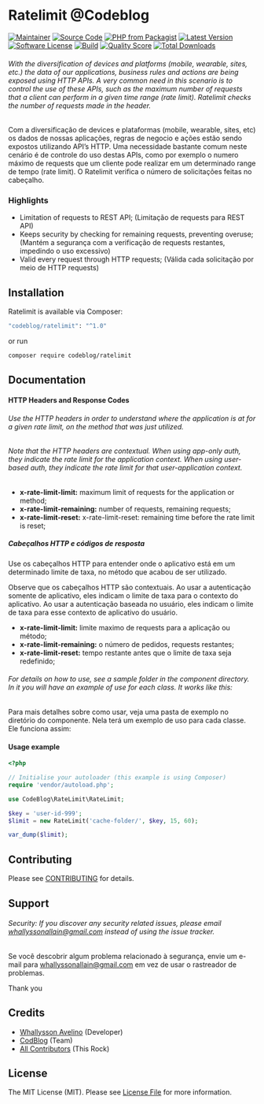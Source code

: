 # Ratelimit @Codeblog 

[![Maintainer](http://img.shields.io/badge/maintainer-@whallysson-blue.svg?style=flat-square)](https://twitter.com/whallysson)
[![Source Code](http://img.shields.io/badge/source-codeblog/ratelimit-blue.svg?style=flat-square)](https://github.com/whallysson/ratelimit)
[![PHP from Packagist](https://img.shields.io/packagist/php-v/codeblog/ratelimit.svg?style=flat-square)](https://packagist.org/packages/codeblog/ratelimit)
[![Latest Version](https://img.shields.io/github/release/whallysson/ratelimit.svg?style=flat-square)](https://github.com/whallysson/ratelimit/releases)
[![Software License](https://img.shields.io/badge/license-MIT-brightgreen.svg?style=flat-square)](LICENSE)
[![Build](https://img.shields.io/scrutinizer/build/g/whallysson/ratelimit.svg?style=flat-square)](https://scrutinizer-ci.com/g/whallysson/ratelimit)
[![Quality Score](https://img.shields.io/scrutinizer/g/whallysson/ratelimit.svg?style=flat-square)](https://scrutinizer-ci.com/g/whallysson/ratelimit)
[![Total Downloads](https://img.shields.io/packagist/dt/codeblog/ratelimit.svg?style=flat-square)](https://packagist.org/packages/codeblog/ratelimit)

###### With the diversification of devices and platforms (mobile, wearable, sites, etc.) the data of our applications, business rules and actions are being exposed using HTTP APIs. A very common need in this scenario is to control the use of these APIs, such as the maximum number of requests that a client can perform in a given time range (rate limit). Ratelimit checks the number of requests made in the header.

Com a diversificação de devices e plataformas (mobile, wearable, sites, etc) os dados de nossas aplicações, regras de negocio e ações estão sendo expostos utilizando API’s HTTP.
Uma necessidade bastante comum neste cenário é de controle do uso destas APIs, como por exemplo o numero máximo de requests que um cliente pode realizar em um determinado range de tempo (rate limit).
O Ratelimit verifica o número de solicitações feitas no cabeçalho.


### Highlights

- Limitation of requests to REST API; (Limitação de requests para REST API)
- Keeps security by checking for remaining requests, preventing overuse; (Mantém a segurança com a verificação de requests restantes, impedindo o uso excessivo)
- Valid every request through HTTP requests; (Válida cada solicitação por meio de HTTP requests)

## Installation

Ratelimit is available via Composer:

```bash
"codeblog/ratelimit": "^1.0"
```

or run

```bash
composer require codeblog/ratelimit
```

## Documentation

#### HTTP Headers and Response Codes

###### Use the HTTP headers in order to understand where the application is at for a given rate limit, on the method that was just utilized.
###### Note that the HTTP headers are contextual. When using app-only auth, they indicate the rate limit for the application context. When using user-based auth, they indicate the rate limit for that user-application context.
* **x-rate-limit-limit:** maximum limit of requests for the application or method;
* **x-rate-limit-remaining:** number of requests, remaining requests;
* **x-rate-limit-reset:** x-rate-limit-reset: remaining time before the rate limit is reset;


##### Cabeçalhos HTTP e códigos de resposta

Use os cabeçalhos HTTP para entender onde o aplicativo está em um determinado limite de taxa, no método que acabou de ser utilizado.

Observe que os cabeçalhos HTTP são contextuais. Ao usar a autenticação somente de aplicativo, eles indicam o limite de taxa para o contexto do aplicativo. Ao usar a autenticação baseada no usuário, eles indicam o limite de taxa para esse contexto de aplicativo do usuário.

* **x-rate-limit-limit:** limite maximo de requests para a aplicação ou método;
* **x-rate-limit-remaining:** o número de pedidos, requests restantes;
* **x-rate-limit-reset:** tempo restante antes que o limite de taxa seja redefinido;


###### For details on how to use, see a sample folder in the component directory. In it you will have an example of use for each class. It works like this:

Para mais detalhes sobre como usar, veja uma pasta de exemplo no diretório do componente. Nela terá um exemplo de uso para cada classe. Ele funciona assim:

#### Usage example

```php
<?php

// Initialise your autoloader (this example is using Composer)
require 'vendor/autoload.php';

use CodeBlog\RateLimit\RateLimit;

$key = 'user-id-999';
$limit = new RateLimit('cache-folder/', $key, 15, 60);

var_dump($limit);
```


## Contributing

Please see [CONTRIBUTING](https://github.com/whallysson/ratelimit/blob/master/CONTRIBUTING.md) for details.

## Support

###### Security: If you discover any security related issues, please email whallyssonallain@gmail.com instead of using the issue tracker.

Se você descobrir algum problema relacionado à segurança, envie um e-mail para whallyssonallain@gmail.com em vez de usar o rastreador de problemas.

Thank you

## Credits

- [Whallysson Avelino](https://github.com/whallysson) (Developer)
- [CodBlog](https://github.com/whallysson) (Team)
- [All Contributors](https://github.com/whallysson/ratelimit/contributors) (This Rock)

## License

The MIT License (MIT). Please see [License File](https://github.com/whallysson/ratelimit/blob/master/LICENSE) for more information.
